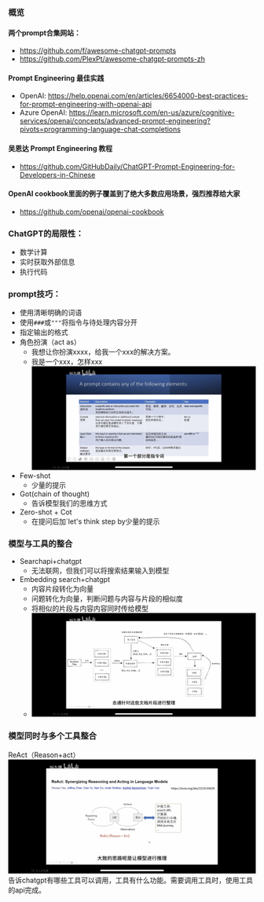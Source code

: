 ### 概览

#### 两个prompt合集网站：
- https://github.com/f/awesome-chatgpt-prompts
- https://github.com/PlexPt/awesome-chatgpt-prompts-zh

#### Prompt Engineering 最佳实践
- OpenAI:
https://help.openai.com/en/articles/6654000-best-practices-for-prompt-engineering-with-openai-api
- Azure OpenAI:
https://learn.microsoft.com/en-us/azure/cognitive-services/openai/concepts/advanced-prompt-engineering?pivots=programming-language-chat-completions

#### 吴恩达 Prompt Engineering 教程
- https://github.com/GitHubDaily/ChatGPT-Prompt-Engineering-for-Developers-in-Chinese

#### OpenAI cookbook里面的例子覆盖到了绝大多数应用场景，强烈推荐给大家
- https://github.com/openai/openai-cookbook

### ChatGPT的局限性：
- 数学计算
- 实时获取外部信息
- 执行代码

### prompt技巧：
- 使用清晰明确的词语
- 使用`###`或`"""`将指令与待处理内容分开
- 指定输出的格式
- 角色扮演（act as）
  - 我想让你扮演xxxx，给我一个xxx的解决方案。
  - 我是一个xxx，怎样xxx
![](_attachments/IMG_6654.png)
- Few-shot
	- 少量的提示
- Got(chain of thought)
	- 告诉模型我们的思维方式
- Zero-shot + Cot
	- 在提问后加`let's think step by少量的提示 
### 模型与工具的整合
- Searchapi+chatgpt
	- 无法联网，但我们可以将搜索结果输入到模型
- Embedding search+chatgpt
	- 内容片段转化为向量
	- 问题转化为向量，判断问题与内容与片段的相似度
	- 将相似的片段与内容内容同时传给模型
	- ![](_attachments/IMG_6660.png)
### 模型同时与多个工具整合
ReAct（Reason+act）
![](_attachments/IMG_6661.png)
告诉chatgpt有哪些工具可以调用，工具有什么功能。需要调用工具时，使用工具的api完成。

